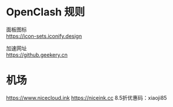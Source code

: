 # OpenClash 规则

面板图标  
https://icon-sets.iconify.design  

加速网址  
https://github.geekery.cn  
# 机场
https://www.nicecloud.ink
https://niceink.cc
8.5折优惠码：xiaoji85
